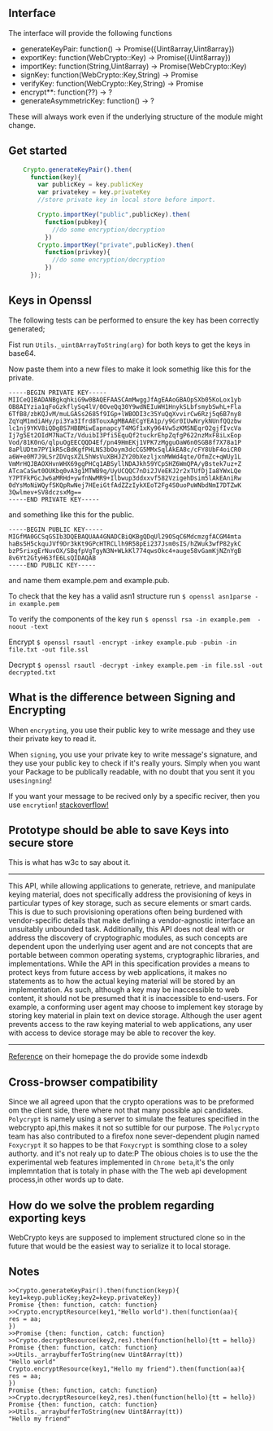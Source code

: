 Interface
---

The interface will provide the following functions
- generateKeyPair: function() -> Promise({Uint8array,Uint8array})
- exportKey: function(WebCrypto::Key) -> Promise({Uint8array})
- importKey: function(String,Uint8array) -> Promise(WebCrypto::Key)
- signKey: function(WebCrypto::Key,String) -> Promise 
- verifyKey: function(WebCrypto::Key,String) -> Promise
- encrypt**: function(??) -> ?
- generateAsymmetricKey: function() -> ?

These will always work even if the underlying structure of the module might change. 


Get started
---

```javascript
    Crypto.generateKeyPair().then(
      function(key){
        var publicKey = key.publicKey
        var privatekey = key.privateKey
        //store private key in local store before import.

        Crypto.importKey("public",publicKey).then(
          function(pubkey){
            //do some encryption/decryption
          })
        Crypto.importKey("private",publicKey).then(
          function(privkey){
            //do some encryption/decryption 
          })
      });
```




Keys in Openssl
---

The following tests can be performed to ensure the key has been correctly generated;

Fist run ``Utils._uint8ArrayToString(arg)`` for both keys to get the keys in base64.

Now paste them into a new files to make it look somethig like this for the private.
```
-----BEGIN PRIVATE KEY-----
MIICeQIBADANBgkqhkiG9w0BAQEFAASCAmMwggJfAgEAAoGBAOpSXb05KoLox1yb
OB8AIYzia1qFoGzkflySq4lV/0OveQq30Y9wdNEIuWH1HnykSLbfsmybSwhL+Fla
6TfB8/zbKQJvM/muLGASs2685f9IGp+lWBODI3c35YuQqXvvirCw6Rzj5q6B7ny8
ZqYqM1mdiAHy/pi3Ya3Ifrd8TouxAgMBAAECgYEA1p/y9Gr0IUwNrykNUnfQQzbw
lc1nj9YKV8iQDg8S7HBBMiwEapnapcyT4MGf1xKy964Vw5zKMSNEqrO2gjfIvcVa
Ij7g5Et2OIdM7NaCTz/VduibI3Pfi5EquQf2tuckrEhpZqfgP622nzMxF8iLxEop
Vod/81K0nG/qlpuOgEECQQD4Ef/pn49HmEKj1VPK7zMgguOaW6n0SGB8f7X78a1P
8aPlUDtm7PY1kR5cBdKgfPHLNS3bOoym3dcCG5MMxSqlAkEA8c/cFY8UbF4oiCR0
a6W+e0M7J9LSrZDVqsXZL5hWsVuXBHJZY20bXezljxnMWWd4qte/OfmZc+qWUy1L
VmMrHQJBAOXHvnWHX69ggPHCq1ABSyllNDAJkh59YCpSHZ6WmQPA/yBstek7uz+Z
ATcaCaSwt0OUKbq0vA3g1MTWB9q/UyUCQQC7nDi2JVeEKJ2r2xTUfDjIa8YWxLQe
Y7PTFkPGcJw6aMRHd+ywfnNwMR9+Ilbwup3ddxxvf582VzigehDsim5lAkEAniRw
0dYsMoNiWQyfSKQpRwNej7HEeiGtfAdZZzIykXEoT2Fg4S0uoPuWNbdNmI7DTZwK
3Qwlmev+SV8dczsxMg==
-----END PRIVATE KEY----- 

```
and something like this for the public.
```
-----BEGIN PUBLIC KEY-----
MIGfMA0GCSqGSIb3DQEBAQUAA4GNADCBiQKBgQDqUl29OSqC6MdcmzgfACGM4mta
haBs5H5ckquJVf9Dr3kKt9GPcHTRCLlh9R58pEi237Jsm0sIS/hZWuk3wfP82ykC
bzP5rixgErNuvOX/SBqfpVgTgyN3N+WLkKl774qwsOkc4+auge58vGamKjNZnYgB
8v6Yt2GtyH63fE6LsQIDAQAB
-----END PUBLIC KEY-----

```
and name them example.pem and example.pub. 

To check that the key has a valid asn1 structure run
``$ openssl asn1parse -in example.pem``

To verify the components of the key run
``$ openssl rsa -in example.pem  -noout -text``

Encrypt 
``$ openssl rsautl -encrypt -inkey example.pub -pubin -in file.txt -out file.ssl``

Decrypt
``$ openssl rsautl -decrypt -inkey example.pem -in file.ssl -out decrypted.txt``







## What is the difference between Signing and Encrypting

When `encrypting`, you use their public key to write message and they use their private key to read it.

When `signing`, you use your private key to write message's signature, and they use your public key to check if it's really yours.
Simply when you want your Package to be publically readable, with no doubt that you sent it you use`singning`!

If you want your message to be recived only by a specific reciver, then you use `encrytion`!
[stackoverflow!](http://stackoverflow.com/questions/454048/what-is-the-difference-between-encrypting-and-signing-in-asymmetric-encryption)

## Prototype should be able to save Keys into secure store

This is what has w3c to say  about it.

---
This API, while allowing applications to generate, retrieve, and manipulate keying material, does not specifically address the provisioning of keys in particular types of key storage, such as secure elements or smart cards. This is due to such provisioning operations often being burdened with vendor-specific details that make defining a vendor-agnostic interface an unsuitably unbounded task. Additionally, this API does not deal with or address the discovery of cryptographic modules, as such concepts are dependent upon the underlying user agent and are not concepts that are portable between common operating systems, cryptographic libraries, and implementations. 
While the API in this specification provides a means to protect keys from future access by web applications, it makes no statements as to how the actual keying material will be stored by an implementation. As such, although a key may be inaccessible to web content, it should not be presumed that it is inaccessible to end-users. For example, a conforming user agent may choose to implement key storage by storing key material in plain text on device storage. Although the user agent prevents access to the raw keying material to web applications, any user with access to device storage may be able to recover the key.

---
[Reference](http://www.w3.org/TR/2013/WD-WebCryptoAPI-20130625/)
on their homepage the do provide some indexdb 

## Cross-browser compatibility

Since we all agreed upon that the crypto operations was to be preformed om the client side, there where not that many possible api candidates. `Polycrypt` is namely using a server to simulate the features specified in the webcrypto api,this makes it not so suttible for our purpose. The `Polycrypto` team has also contributed to a firefox none sever-dependent plugin named `Foxycrypt` it so happes to be that `Foxycrypt` is somthing close to a soley authorty. and it's not realy up to date:P
The obious choies is to use the the experimental web features implemented in `Chrome beta`,it's the only implemntation that is totaly in phase with the The web api development process,in other words up to date. 

## How do we solve the problem regarding exporting keys

WebCrypto keys are supposed to implement structured clone so in the future that would be the easiest way to serialize it to local storage.

## Notes
```
>>Crypto.generateKeyPair().then(function(keyp){ key1=keyp.publicKey;key2=keyp.privateKey})
Promise {then: function, catch: function}
>>Crypto.encryptResource(key1,"Hello world").then(function(aa){
res = aa;
})
>>Promise {then: function, catch: function}
>>Crypto.decryptResource(key2,res).then(function(hello){tt = hello})
Promise {then: function, catch: function}
>>Utils._arraybufferToString(new Uint8Array(tt))
"Hello world"
Crypto.encryptResource(key1,"Hello my friend").then(function(aa){
res = aa;
})
Promise {then: function, catch: function}
>>Crypto.decryptResource(key2,res).then(function(hello){tt = hello})
Promise {then: function, catch: function}
>>Utils._arraybufferToString(new Uint8Array(tt))
"Hello my friend"
```


